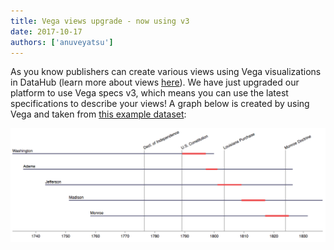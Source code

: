 ```yaml
---
title: Vega views upgrade - now using v3
date: 2017-10-17
authors: ['anuveyatsu']
---
```


As you know publishers can create various views using Vega visualizations in DataHub (learn more about views [here][views]). We have just upgraded our platform to use Vega specs v3, which means you can use the latest specifications to describe your views! A graph below is created by using Vega and taken from [this example dataset][example]:

![](/static/img/docs/vega-graph-example.png)

[views]: /docs/features/views
[example]: /examples/vega-views-tutorial-lines
